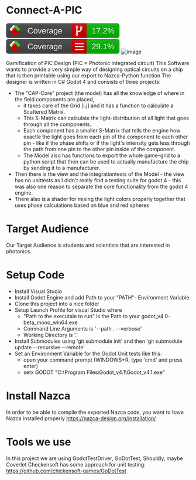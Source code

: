 # Connect-A-PIC
![image](badges/branch_coverage.svg)
![image](badges/line_coverage.svg)
![image](https://github.com/Akhetonics/Connect-A-PIC/assets/18228325/cde9edb5-f93c-452d-b046-a02134fbc1ba)

Gamification of PIC Design (PIC = Photonic integrated circuit)
This Software wants to provide a very simple way of designing optical circuits on a chip that is then printable using our export to Nazca-Python function
The designer is written in C# Godot 4 and consists of three projects: 

* The "CAP-Core" project (the model) has all the knowledge of where in the field components are placed,		 
	* it takes care of the Grid [i,j] and it has a function to calculate a Scattered Matrix. 
	* This S-Matrix can calculate the light-distribution of all light that goes through all the components. 
	* Each component has a smaller S-Matrix that tells the engine how exactle the light goes from each pin of the component to each other pin - like if the phase shifts or if the light's intensity gets less through the path from one pin to the other pin inside of the component. 
    * The Model also has functions to export the whole game-grid to a python script that then can be used to actually manufacture the chip by sending it to a manufacturer. 
* Then there is the view and the integrationtests of the Model - the view has no unittests as I didn't really find a testing suite for godot 4 - this was also one reason to separate the core functionality from the godot 4 engine. 
* There also is a shader for mixing the light colors properly together that uses phase calculations based on blue and red spheres

# Target Audience
Our Target Audience is students and scientists that are interested in photonics.

# Setup Code
* Install Visual Studio 
* Install Godot Engine and add Path to your "PATH"- Environment Variable
* Clone this project into a nice folder
* Setup Launch Profile for visual Studio where 
	* "Path to the executale to run" is the Path to your godot_v4.0-beta_mono_win64.exe 
	* Command Line Arguments is '--path . --verbose'
	* Working Directory is '.'
* Install Submodules using 'git submodule init' and then 'git submodule update --recursive --remote'
* Set an Environment Variable for the Godot Unit tests like this:														
	* open your command prompt (WINDOWS+R, type 'cmd' and press enter)
	* setx GODOT "C:\Program Files\Godot_v4.1\Godot_v4.1.exe"


# Install Nazca 
In order to be able to compile the exported Nazca code, you want to have Nazca installed properly
https://nazca-design.org/installation/

# Tools we use
In this project we are using GodotTestDriver, GoDotTest, Shouldly, maybe Coverlet
Checkensoft has some approach for unit testing: https://github.com/chickensoft-games/GoDotTest
